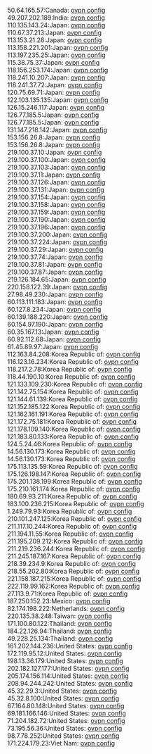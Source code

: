 50.64.165.57:Canada: [ovpn config](vpn/50_64_165_57.ovpn)  
49.207.202.189:India: [ovpn config](vpn/49_207_202_189.ovpn)  
110.135.143.24:Japan: [ovpn config](vpn/110_135_143_24.ovpn)  
110.67.37.213:Japan: [ovpn config](vpn/110_67_37_213.ovpn)  
113.153.21.28:Japan: [ovpn config](vpn/113_153_21_28.ovpn)  
113.158.221.201:Japan: [ovpn config](vpn/113_158_221_201.ovpn)  
113.197.235.25:Japan: [ovpn config](vpn/113_197_235_25.ovpn)  
115.38.75.37:Japan: [ovpn config](vpn/115_38_75_37.ovpn)  
118.156.253.174:Japan: [ovpn config](vpn/118_156_253_174.ovpn)  
118.241.10.207:Japan: [ovpn config](vpn/118_241_10_207.ovpn)  
118.241.37.72:Japan: [ovpn config](vpn/118_241_37_72.ovpn)  
120.75.69.71:Japan: [ovpn config](vpn/120_75_69_71.ovpn)  
122.103.135.135:Japan: [ovpn config](vpn/122_103_135_135.ovpn)  
126.15.246.117:Japan: [ovpn config](vpn/126_15_246_117.ovpn)  
126.77.185.5:Japan: [ovpn config](vpn/126_77_185_5.ovpn)  
126.77.185.5:Japan: [ovpn config](vpn/126_77_185_5.ovpn)  
131.147.218.142:Japan: [ovpn config](vpn/131_147_218_142.ovpn)  
153.156.26.8:Japan: [ovpn config](vpn/153_156_26_8.ovpn)  
153.156.26.8:Japan: [ovpn config](vpn/153_156_26_8.ovpn)  
219.100.37.10:Japan: [ovpn config](vpn/219_100_37_10.ovpn)  
219.100.37.100:Japan: [ovpn config](vpn/219_100_37_100.ovpn)  
219.100.37.103:Japan: [ovpn config](vpn/219_100_37_103.ovpn)  
219.100.37.11:Japan: [ovpn config](vpn/219_100_37_11.ovpn)  
219.100.37.126:Japan: [ovpn config](vpn/219_100_37_126.ovpn)  
219.100.37.131:Japan: [ovpn config](vpn/219_100_37_131.ovpn)  
219.100.37.154:Japan: [ovpn config](vpn/219_100_37_154.ovpn)  
219.100.37.158:Japan: [ovpn config](vpn/219_100_37_158.ovpn)  
219.100.37.159:Japan: [ovpn config](vpn/219_100_37_159.ovpn)  
219.100.37.190:Japan: [ovpn config](vpn/219_100_37_190.ovpn)  
219.100.37.196:Japan: [ovpn config](vpn/219_100_37_196.ovpn)  
219.100.37.200:Japan: [ovpn config](vpn/219_100_37_200.ovpn)  
219.100.37.224:Japan: [ovpn config](vpn/219_100_37_224.ovpn)  
219.100.37.29:Japan: [ovpn config](vpn/219_100_37_29.ovpn)  
219.100.37.74:Japan: [ovpn config](vpn/219_100_37_74.ovpn)  
219.100.37.81:Japan: [ovpn config](vpn/219_100_37_81.ovpn)  
219.100.37.87:Japan: [ovpn config](vpn/219_100_37_87.ovpn)  
219.126.184.65:Japan: [ovpn config](vpn/219_126_184_65.ovpn)  
220.158.122.39:Japan: [ovpn config](vpn/220_158_122_39.ovpn)  
27.98.49.230:Japan: [ovpn config](vpn/27_98_49_230.ovpn)  
60.113.111.183:Japan: [ovpn config](vpn/60_113_111_183.ovpn)  
60.127.8.234:Japan: [ovpn config](vpn/60_127_8_234.ovpn)  
60.139.188.220:Japan: [ovpn config](vpn/60_139_188_220.ovpn)  
60.154.97.190:Japan: [ovpn config](vpn/60_154_97_190.ovpn)  
60.35.167.13:Japan: [ovpn config](vpn/60_35_167_13.ovpn)  
60.92.112.68:Japan: [ovpn config](vpn/60_92_112_68.ovpn)  
61.45.89.97:Japan: [ovpn config](vpn/61_45_89_97.ovpn)  
112.163.84.208:Korea Republic of: [ovpn config](vpn/112_163_84_208.ovpn)  
116.123.16.234:Korea Republic of: [ovpn config](vpn/116_123_16_234.ovpn)  
118.217.2.78:Korea Republic of: [ovpn config](vpn/118_217_2_78.ovpn)  
118.44.190.10:Korea Republic of: [ovpn config](vpn/118_44_190_10.ovpn)  
121.133.109.230:Korea Republic of: [ovpn config](vpn/121_133_109_230.ovpn)  
121.142.75.154:Korea Republic of: [ovpn config](vpn/121_142_75_154.ovpn)  
121.144.61.139:Korea Republic of: [ovpn config](vpn/121_144_61_139.ovpn)  
121.152.185.122:Korea Republic of: [ovpn config](vpn/121_152_185_122.ovpn)  
121.162.161.191:Korea Republic of: [ovpn config](vpn/121_162_161_191.ovpn)  
121.172.75.181:Korea Republic of: [ovpn config](vpn/121_172_75_181.ovpn)  
121.178.109.140:Korea Republic of: [ovpn config](vpn/121_178_109_140.ovpn)  
121.183.80.133:Korea Republic of: [ovpn config](vpn/121_183_80_133.ovpn)  
124.5.24.46:Korea Republic of: [ovpn config](vpn/124_5_24_46.ovpn)  
14.56.130.173:Korea Republic of: [ovpn config](vpn/14_56_130_173.ovpn)  
14.56.130.173:Korea Republic of: [ovpn config](vpn/14_56_130_173.ovpn)  
175.113.135.59:Korea Republic of: [ovpn config](vpn/175_113_135_59.ovpn)  
175.126.198.147:Korea Republic of: [ovpn config](vpn/175_126_198_147.ovpn)  
175.201.138.199:Korea Republic of: [ovpn config](vpn/175_201_138_199.ovpn)  
175.210.161.174:Korea Republic of: [ovpn config](vpn/175_210_161_174.ovpn)  
180.69.93.211:Korea Republic of: [ovpn config](vpn/180_69_93_211.ovpn)  
183.100.236.215:Korea Republic of: [ovpn config](vpn/183_100_236_215.ovpn)  
1.249.79.93:Korea Republic of: [ovpn config](vpn/1_249_79_93.ovpn)  
210.101.247.125:Korea Republic of: [ovpn config](vpn/210_101_247_125.ovpn)  
211.117.10.244:Korea Republic of: [ovpn config](vpn/211_117_10_244.ovpn)  
211.194.11.55:Korea Republic of: [ovpn config](vpn/211_194_11_55.ovpn)  
211.195.209.212:Korea Republic of: [ovpn config](vpn/211_195_209_212.ovpn)  
211.219.236.244:Korea Republic of: [ovpn config](vpn/211_219_236_244.ovpn)  
211.245.187.167:Korea Republic of: [ovpn config](vpn/211_245_187_167.ovpn)  
218.39.234.9:Korea Republic of: [ovpn config](vpn/218_39_234_9.ovpn)  
218.55.202.80:Korea Republic of: [ovpn config](vpn/218_55_202_80.ovpn)  
221.158.187.215:Korea Republic of: [ovpn config](vpn/221_158_187_215.ovpn)  
222.119.99.162:Korea Republic of: [ovpn config](vpn/222_119_99_162.ovpn)  
27.113.9.71:Korea Republic of: [ovpn config](vpn/27_113_9_71.ovpn)  
187.250.152.23:Mexico: [ovpn config](vpn/187_250_152_23.ovpn)  
82.174.198.222:Netherlands: [ovpn config](vpn/82_174_198_222.ovpn)  
220.135.38.248:Taiwan: [ovpn config](vpn/220_135_38_248.ovpn)  
171.100.80.122:Thailand: [ovpn config](vpn/171_100_80_122.ovpn)  
184.22.126.94:Thailand: [ovpn config](vpn/184_22_126_94.ovpn)  
49.228.25.134:Thailand: [ovpn config](vpn/49_228_25_134.ovpn)  
161.202.144.236:United States: [ovpn config](vpn/161_202_144_236.ovpn)  
172.119.95.12:United States: [ovpn config](vpn/172_119_95_12.ovpn)  
198.13.36.179:United States: [ovpn config](vpn/198_13_36_179.ovpn)  
202.182.127.177:United States: [ovpn config](vpn/202_182_127_177.ovpn)  
205.174.156.114:United States: [ovpn config](vpn/205_174_156_114.ovpn)  
208.94.244.242:United States: [ovpn config](vpn/208_94_244_242.ovpn)  
45.32.29.3:United States: [ovpn config](vpn/45_32_29_3.ovpn)  
45.32.8.100:United States: [ovpn config](vpn/45_32_8_100.ovpn)  
67.164.80.148:United States: [ovpn config](vpn/67_164_80_148.ovpn)  
69.181.166.146:United States: [ovpn config](vpn/69_181_166_146.ovpn)  
71.204.182.72:United States: [ovpn config](vpn/71_204_182_72.ovpn)  
73.195.56.36:United States: [ovpn config](vpn/73_195_56_36.ovpn)  
98.7.78.252:United States: [ovpn config](vpn/98_7_78_252.ovpn)  
171.224.179.23:Viet Nam: [ovpn config](vpn/171_224_179_23.ovpn)  
